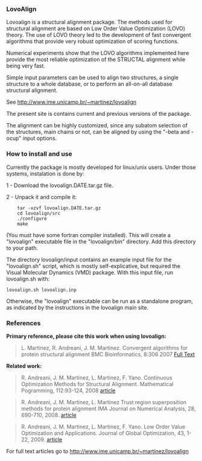### LovoAlign ###

Lovoalign is a structural alignment package. The methods used for structural alignment are based on Low Order Value Optimization (LOVO) theory. The use of LOVO theory led to the development of fast convergent algorithms that provide very robust optimization of scoring functions.

Numerical experiments show that the LOVO algorithms implemented here provide the most reliable optimization of the STRUCTAL alignment while being very fast.

Simple input parameters can be used to align two structures, a single structure to a whole database, or to perform an all-on-all database structural alignment.

See http://www.ime.unicamp.br/~martinez/lovoalign

The present site is contains current and previous versions of the package.

The alignment can be highly customized, since any subatom selection of the structures, main chains or not, can be aligned by using the "-beta and -ocup" input options.

### How to install and use ###

Currently the package is mostly developed for linux/unix users. Under those systems, instalation is done by:

1 - Download the lovoalign.DATE.tar.gz file.

2 - Unpack it and compile it:

```
    tar -xzvf lovoalign.DATE.tar.gz
    cd lovoalign/src
    ./configure
    make
```

(You must have some fortran compiler installed). This will create a "lovoalign" executable file in the "lovoalign/bin" directory. Add this directory to your path. 

The directory lovoalign/input contains an example input file for the "lovoalign.sh"
script, which is mostly self-explicative, but required the Visual Molecular Dynamics (VMD) package. With this input file, run lovoalign.sh with:

` lovoalign.sh lovoalign.inp `

Otherwise, the "lovoalign" executable can be run as a standalone program, as indicated by the instructions in the lovoalign main site.

### References ###

**Primary reference, please cite this work when using lovoalign:**

> L. Martinez, R. Andreani, J. M. Martinez.
> Convergent algorithms for protein structural alignment
> BMC Bioinformatics, 8:306 2007
> [Full Text](http://www.biomedcentral.com/1471-2105/8/306/abstract)

**Related work:**

> R. Andreani, J. M. Martinez, L. Martinez, F. Yano.
> Continuous Optimization Methods for Structural Alignment.
> Mathematical Pogramming, 112:93-124, 2008
> [article](http://www.springerlink.com/content/hv537728r6k15qu4/)

> R. Andreani, J. M. Martinez, L. Martinez
> Trust region superposition methods for protein alignment
> IMA Journal on Numerical Analysis, 28, 690-710, 2008.
> [article](http://imajna.oxfordjournals.org/cgi/content/abstract/drn021)

> R. Andreani, J. M. Martinez, L. Martinez, F. Yano.
> Low Order Value Optimization and Applications.
> Journal of Global Optimization, 43, 1-22, 2009.
> [article](http://www.springerlink.com/content/hw66734228844619/)

For full text articles go to http://www.ime.unicamp.br/~martinez/lovoalign
